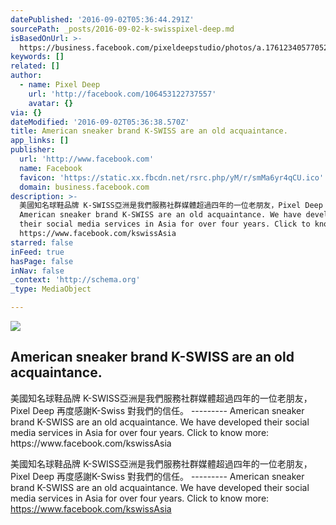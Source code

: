 ```yaml
---
datePublished: '2016-09-02T05:36:44.291Z'
sourcePath: _posts/2016-09-02-k-swisspixel-deep.md
isBasedOnUrl: >-
  https://business.facebook.com/pixeldeepstudio/photos/a.176123405770528.42056.106453122737557/803137506402445/?type=3&theater
keywords: []
related: []
author:
  - name: Pixel Deep
    url: 'http://facebook.com/106453122737557'
    avatar: {}
via: {}
dateModified: '2016-09-02T05:36:38.570Z'
title: American sneaker brand K-SWISS are an old acquaintance.
app_links: []
publisher:
  url: 'http://www.facebook.com'
  name: Facebook
  favicon: 'https://static.xx.fbcdn.net/rsrc.php/yM/r/smMa6yr4qCU.ico'
  domain: business.facebook.com
description: >-
  美國知名球鞋品牌 K-SWISS亞洲是我們服務社群媒體超過四年的一位老朋友，Pixel Deep 再度感謝K-Swiss 對我們的信任。 ---------
  American sneaker brand K-SWISS are an old acquaintance. We have developed
  their social media services in Asia for over four years. Click to know more:
  https://www.facebook.com/kswissAsia
starred: false
inFeed: true
hasPage: false
inNav: false
_context: 'http://schema.org'
_type: MediaObject

---
```

<article style=""><img src="https://imgflo.herokuapp.com/graph/2b2431f8e7ba7b0/4536505dff904169972242235b6284a7/noop.jpg?input=https%3A%2F%2Fscontent.xx.fbcdn.net%2Fv%2Ft1.0-9%2Fp720x720%2F10356772_803137506402445_7944171100385579810_n.jpg%3Foh%3De4bcbd5ab099ca9a47d63a53425eaf42%26oe%3D584EE6D8" /><h1>American sneaker brand K-SWISS are an old acquaintance.</h1><p>美國知名球鞋品牌 K-SWISS亞洲是我們服務社群媒體超過四年的一位老朋友，Pixel Deep 再度感謝K-Swiss 對我們的信任。 --------- American sneaker brand K-SWISS are an old acquaintance. We have developed their social media services in Asia for over four years. Click to know more: https://www.facebook.com/kswissAsia</p></article>

美國知名球鞋品牌 K-SWISS亞洲是我們服務社群媒體超過四年的一位老朋友，Pixel Deep 再度感謝K-Swiss 對我們的信任。 --------- American sneaker brand K-SWISS are an old acquaintance. We have developed their social media services in Asia for over four years. Click to know more: https://www.facebook.com/kswissAsia
